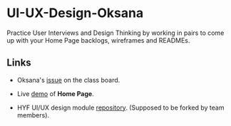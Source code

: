 # UI-UX-Design-Oksana

Practice User Interviews and Design Thinking by working in pairs to come up with your Home Page backlogs, wireframes and READMEs.

## Links

- Oksana's [issue](https://github.com/HackYourFutureBelgium/class-13-14/issues/177) on the class board.

- Live [demo](https://oksanashulha.github.io/UI-UX-Design-Oksana/) of **Home Page**.

- HYF UI/UX design module [repository](https://github.com/HackYourFutureBelgium/ux-ui-design). (Supposed to be forked by team members).

